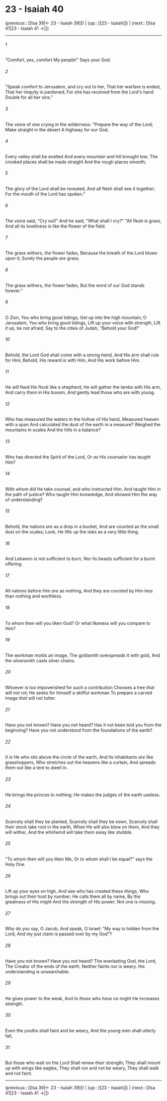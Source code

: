 # 23 - Isaiah 40

(previous:: [[Isa 39|← 23 - Isaiah 39]]) | (up:: [[23 - Isaiah]]) | (next:: [[Isa 41|23 - Isaiah 41 →]])

***


###### 1 
"Comfort, yes, comfort My people!" Says your God. 

###### 2 
"Speak comfort to Jerusalem, and cry out to her, That her warfare is ended, That her iniquity is pardoned; For she has received from the Lord's hand Double for all her sins." 

###### 3 
The voice of one crying in the wilderness: "Prepare the way of the Lord; Make straight in the desert A highway for our God. 

###### 4 
Every valley shall be exalted And every mountain and hill brought low; The crooked places shall be made straight And the rough places smooth; 

###### 5 
The glory of the Lord shall be revealed, And all flesh shall see _it_ together; For the mouth of the Lord has spoken." 

###### 6 
The voice said, "Cry out!" And he said, "What shall I cry?" "All flesh _is_ grass, And all its loveliness _is_ like the flower of the field. 

###### 7 
The grass withers, the flower fades, Because the breath of the Lord blows upon it; Surely the people _are_ grass. 

###### 8 
The grass withers, the flower fades, But the word of our God stands forever." 

###### 9 
O Zion, You who bring good tidings, Get up into the high mountain; O Jerusalem, You who bring good tidings, Lift up your voice with strength, Lift _it_ up, be not afraid; Say to the cities of Judah, "Behold your God!" 

###### 10 
Behold, the Lord God shall come with a strong _hand,_ And His arm shall rule for Him; Behold, His reward _is_ with Him, And His work before Him. 

###### 11 
He will feed His flock like a shepherd; He will gather the lambs with His arm, And carry _them_ in His bosom, _And_ gently lead those who are with young. 

###### 12 
Who has measured the waters in the hollow of His hand, Measured heaven with a span And calculated the dust of the earth in a measure? Weighed the mountains in scales And the hills in a balance? 

###### 13 
Who has directed the Spirit of the Lord, Or _as_ His counselor has taught Him? 

###### 14 
With whom did He take counsel, and _who_ instructed Him, And taught Him in the path of justice? Who taught Him knowledge, And showed Him the way of understanding? 

###### 15 
Behold, the nations _are_ as a drop in a bucket, And are counted as the small dust on the scales; Look, He lifts up the isles as a very little thing. 

###### 16 
And Lebanon _is_ not sufficient to burn, Nor its beasts sufficient for a burnt offering. 

###### 17 
All nations before Him _are_ as nothing, And they are counted by Him less than nothing and worthless. 

###### 18 
To whom then will you liken God? Or what likeness will you compare to Him? 

###### 19 
The workman molds an image, The goldsmith overspreads it with gold, And the silversmith casts silver chains. 

###### 20 
Whoever _is_ too impoverished for _such_ a contribution Chooses a tree _that_ will not rot; He seeks for himself a skillful workman To prepare a carved image _that_ will not totter. 

###### 21 
Have you not known? Have you not heard? Has it not been told you from the beginning? Have you not understood from the foundations of the earth? 

###### 22 
_It is_ He who sits above the circle of the earth, And its inhabitants _are_ like grasshoppers, Who stretches out the heavens like a curtain, And spreads them out like a tent to dwell in. 

###### 23 
He brings the princes to nothing; He makes the judges of the earth useless. 

###### 24 
Scarcely shall they be planted, Scarcely shall they be sown, Scarcely shall their stock take root in the earth, When He will also blow on them, And they will wither, And the whirlwind will take them away like stubble. 

###### 25 
"To whom then will you liken Me, Or _to whom_ shall I be equal?" says the Holy One. 

###### 26 
Lift up your eyes on high, And see who has created these _things,_ Who brings out their host by number; He calls them all by name, By the greatness of His might And the strength of _His_ power; Not one is missing. 

###### 27 
Why do you say, O Jacob, And speak, O Israel: "My way is hidden from the Lord, And my just claim is passed over by my God"? 

###### 28 
Have you not known? Have you not heard? The everlasting God, the Lord, The Creator of the ends of the earth, Neither faints nor is weary. His understanding is unsearchable. 

###### 29 
He gives power to the weak, And to _those who have_ no might He increases strength. 

###### 30 
Even the youths shall faint and be weary, And the young men shall utterly fall, 

###### 31 
But those who wait on the Lord Shall renew _their_ strength; They shall mount up with wings like eagles, They shall run and not be weary, They shall walk and not faint.

***

(previous:: [[Isa 39|← 23 - Isaiah 39]]) | (up:: [[23 - Isaiah]]) | (next:: [[Isa 41|23 - Isaiah 41 →]])
